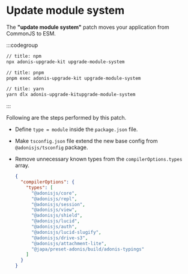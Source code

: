 # Update module system

The **"update module system"** patch moves your application from CommonJS to ESM.

:::codegroup

```sh
// title: npm
npx adonis-upgrade-kit upgrade-module-system
```

```sh
// title: pnpm
pnpm exec adonis-upgrade-kit upgrade-module-system
```

```sh
// title: yarn
yarn dlx adonis-upgrade-kitupgrade-module-system
```

:::

Following are the steps performed by this patch.

- Define `type = module` inside the `package.json` file.
- Make `tsconfig.json` file extend the new base config from `@adonisjs/tsconfig` package.
- Remove unnecessary known types from the `compilerOptions.types` array.

  ```json
  {
    "compilerOptions": {
      "types": [
        "@adonisjs/core",
        "@adonisjs/repl",
        "@adonisjs/session",
        "@adonisjs/view",
        "@adonisjs/shield",
        "@adonisjs/lucid",
        "@adonisjs/auth",
        "@adonisjs/lucid-slugify",
        "@adonisjs/drive-s3",
        "@adonisjs/attachment-lite",
        "@japa/preset-adonis/build/adonis-typings"
      ]
    }
  }
  ```

